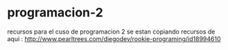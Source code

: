 # programacion-2
recursos para el cuso de programacion 2
se estan copiando recursos de aqui : http://www.pearltrees.com/diegodev/rookie-programing/id18994610
